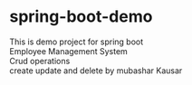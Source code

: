 # spring-boot-demo
This is demo project for spring boot
<br>
Employee Management System<br>
Crud operations<br>
create update and delete
by mubashar Kausar
